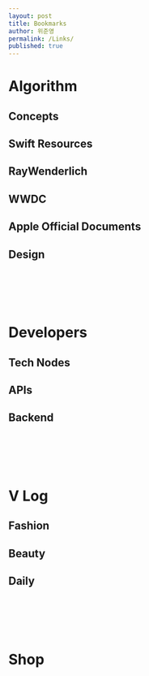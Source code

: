```yaml
---
layout: post
title: Bookmarks
author: 위준영
permalink: /Links/
published: true
---
```


# Algorithm
## Concepts
<!-- - [Reference Counting](https://videos.raywenderlich.com/screencasts/421-ios-10-memory-graph-debugger) -->

## Swift Resources
<!-- - [Bounds and Frame](http://www.ryanwright.me/cookbook/ios/obj-c/frames-and-bounds) -->

## RayWenderlich
<!-- - [Networking with URLSession](https://videos.raywenderlich.com/courses/93-networking-with-urlsession/lessons/1) -->

## WWDC
<!-- - [Advanced Notifications](https://developer.apple.com/videos/play/wwdc2016/708) -->

## Apple Official Documents
<!-- - [Swift Standard Library](https://developer.apple.com/documentation/swift) -->

## Design
<!-- - [Human Interface Guidelines iOS](https://developer.apple.com/ios/human-interface-guidelines/overview/themes/) -->

<br>
<br>
<br>
<br>

# Developers
## Tech Nodes
<!-- - [The Future Of Enterprise App Development Is Swift](https://techcrunch.com/2015/06/10/the-future-of-enterprise-app-development-is-swift/) -->

## APIs
<!-- [Ebay](http://developer.ebay.com/Devzone/shopping/docs/Concepts/ShoppingAPIGuide.html) -->

## Backend
<!-- - [Google Cloud Platform](https://cloud.google.com) -->

<br>
<br>
<br>
<br>

# V Log
## Fashion
<!-- - [TV소나](https://www.youtube.com/user/SONATOWN), [스타일난다 유튜브](https://www.youtube.com/channel/UCIcJXs34WdkNcz1qkcxf0Rw), [딩고 스타일](https://www.youtube.com/channel/UCmz6ztWicRRcxiwguc_Z_Yw), [패션블로거 혜인](https://www.youtube.com/channel/UCs0dIu9USYQnSyPcekI8Y6A) -->

## Beauty
<!-- - [오늘의 하늘](https://www.youtube.com/channel/UCW-rU_ZE4dAKDejWdTAKmoA), [아름송이](https://www.youtube.com/channel/UCZggbgiMY7u4Def37xQpyAQ), [RISABE](https://www.youtube.com/channel/UC9kmlDcqksaOnCkC_qzGacA) -->

## Daily
<!-- - [mixmansion](https://www.youtube.com/channel/UCOx8P9PScjg3yQDDznBpmBA), [도쿄 일상 onuk](https://www.youtube.com/channel/UC3qZ64dp-kyHwCygqZdTp1w), [Maji](https://www.youtube.com/channel/UC-CnwTZJ_A5v-AQK92fNYKw) -->


<br>
<br>
<br>
<br>

# Shop
<!-- - [소녀나라](http://www.sonyunara.com), [Mogujie](http://www.mogujie.com), [스타일난다](http://stylenanda.com), [임블리](http://imvely.com), [에이랜드](http://www.a-land.co.kr), [모코블링](http://www.mocobling.com), [하나언니](http://www.hanaunni.com), [29CM](https://www.29cm.co.kr) -->

<br>
<br>
<br>
<br>
